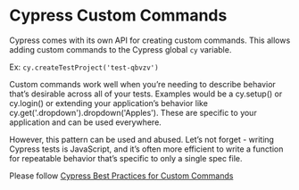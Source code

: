 # Cypress Custom Commands

Cypress comes with its own API for creating custom commands.  This allows adding custom commands to the 
Cypress global `cy` variable.

Ex: `cy.createTestProject('test-qbvzv')`

Custom commands work well when you’re needing to describe behavior that’s desirable across all of your tests. 
Examples would be a cy.setup() or cy.login() or extending your application’s behavior like cy.get('.dropdown').dropdown('Apples'). 
These are specific to your application and can be used everywhere.

However, this pattern can be used and abused. Let’s not forget - writing Cypress tests is JavaScript, and 
it’s often more efficient to write a function for repeatable behavior that’s specific to only a single spec file.

Please follow [Cypress Best Practices for Custom Commands](https://docs.cypress.io/api/cypress-api/custom-commands.html#Best-Practices)
